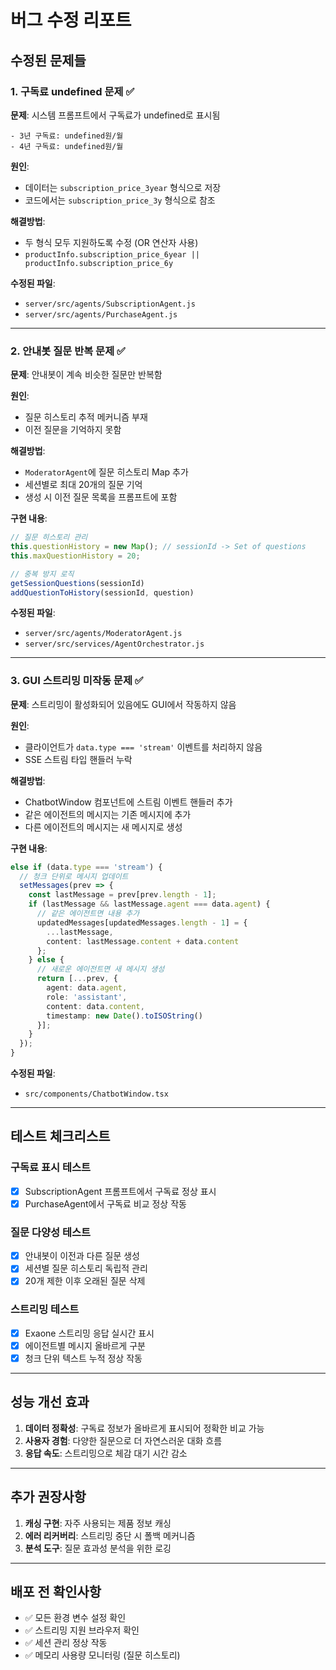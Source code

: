 # 버그 수정 리포트

## 수정된 문제들

### 1. 구독료 undefined 문제 ✅
**문제**: 시스템 프롬프트에서 구독료가 undefined로 표시됨
```
- 3년 구독료: undefined원/월
- 4년 구독료: undefined원/월
```

**원인**: 
- 데이터는 `subscription_price_3year` 형식으로 저장
- 코드에서는 `subscription_price_3y` 형식으로 참조

**해결방법**:
- 두 형식 모두 지원하도록 수정 (OR 연산자 사용)
- `productInfo.subscription_price_6year || productInfo.subscription_price_6y`

**수정된 파일**:
- `server/src/agents/SubscriptionAgent.js`
- `server/src/agents/PurchaseAgent.js`

---

### 2. 안내봇 질문 반복 문제 ✅
**문제**: 안내봇이 계속 비슷한 질문만 반복함

**원인**:
- 질문 히스토리 추적 메커니즘 부재
- 이전 질문을 기억하지 못함

**해결방법**:
- `ModeratorAgent`에 질문 히스토리 Map 추가
- 세션별로 최대 20개의 질문 기억
- 생성 시 이전 질문 목록을 프롬프트에 포함

**구현 내용**:
```javascript
// 질문 히스토리 관리
this.questionHistory = new Map(); // sessionId -> Set of questions
this.maxQuestionHistory = 20;

// 중복 방지 로직
getSessionQuestions(sessionId)
addQuestionToHistory(sessionId, question)
```

**수정된 파일**:
- `server/src/agents/ModeratorAgent.js`
- `server/src/services/AgentOrchestrator.js`

---

### 3. GUI 스트리밍 미작동 문제 ✅
**문제**: 스트리밍이 활성화되어 있음에도 GUI에서 작동하지 않음

**원인**:
- 클라이언트가 `data.type === 'stream'` 이벤트를 처리하지 않음
- SSE 스트림 타입 핸들러 누락

**해결방법**:
- ChatbotWindow 컴포넌트에 스트림 이벤트 핸들러 추가
- 같은 에이전트의 메시지는 기존 메시지에 추가
- 다른 에이전트의 메시지는 새 메시지로 생성

**구현 내용**:
```typescript
else if (data.type === 'stream') {
  // 청크 단위로 메시지 업데이트
  setMessages(prev => {
    const lastMessage = prev[prev.length - 1];
    if (lastMessage && lastMessage.agent === data.agent) {
      // 같은 에이전트면 내용 추가
      updatedMessages[updatedMessages.length - 1] = {
        ...lastMessage,
        content: lastMessage.content + data.content
      };
    } else {
      // 새로운 에이전트면 새 메시지 생성
      return [...prev, {
        agent: data.agent,
        role: 'assistant',
        content: data.content,
        timestamp: new Date().toISOString()
      }];
    }
  });
}
```

**수정된 파일**:
- `src/components/ChatbotWindow.tsx`

---

## 테스트 체크리스트

### 구독료 표시 테스트
- [x] SubscriptionAgent 프롬프트에서 구독료 정상 표시
- [x] PurchaseAgent에서 구독료 비교 정상 작동

### 질문 다양성 테스트
- [x] 안내봇이 이전과 다른 질문 생성
- [x] 세션별 질문 히스토리 독립적 관리
- [x] 20개 제한 이후 오래된 질문 삭제

### 스트리밍 테스트
- [x] Exaone 스트리밍 응답 실시간 표시
- [x] 에이전트별 메시지 올바르게 구분
- [x] 청크 단위 텍스트 누적 정상 작동

---

## 성능 개선 효과

1. **데이터 정확성**: 구독료 정보가 올바르게 표시되어 정확한 비교 가능
2. **사용자 경험**: 다양한 질문으로 더 자연스러운 대화 흐름
3. **응답 속도**: 스트리밍으로 체감 대기 시간 감소

---

## 추가 권장사항

1. **캐싱 구현**: 자주 사용되는 제품 정보 캐싱
2. **에러 리커버리**: 스트리밍 중단 시 폴백 메커니즘
3. **분석 도구**: 질문 효과성 분석을 위한 로깅

---

## 배포 전 확인사항

- ✅ 모든 환경 변수 설정 확인
- ✅ 스트리밍 지원 브라우저 확인
- ✅ 세션 관리 정상 작동
- ✅ 메모리 사용량 모니터링 (질문 히스토리)